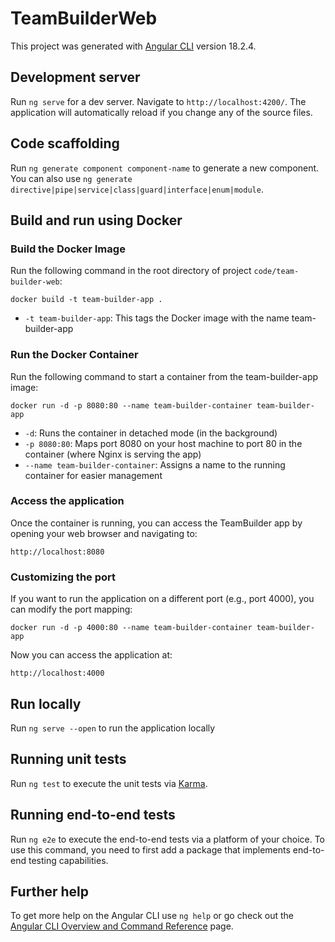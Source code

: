 # TeamBuilderWeb

This project was generated with [Angular CLI](https://github.com/angular/angular-cli) version 18.2.4.

## Development server

Run `ng serve` for a dev server. Navigate to `http://localhost:4200/`. The application will automatically reload if you change any of the source files.

## Code scaffolding

Run `ng generate component component-name` to generate a new component. You can also use `ng generate directive|pipe|service|class|guard|interface|enum|module`.

## Build and run using Docker

### Build the Docker Image

Run the following command in the root directory of project `code/team-builder-web`:

```
docker build -t team-builder-app .
```
- `-t team-builder-app`: This tags the Docker image with the name team-builder-app

### Run the Docker Container

Run the following command to start a container from the team-builder-app image:

```
docker run -d -p 8080:80 --name team-builder-container team-builder-app
```
- `-d`: Runs the container in detached mode (in the background)
- `-p 8080:80`: Maps port 8080 on your host machine to port 80 in the container (where Nginx is serving the app)
- `--name team-builder-container`: Assigns a name to the running container for easier management

### Access the application

Once the container is running, you can access the TeamBuilder app by opening your web browser and navigating to:

```
http://localhost:8080
```

### Customizing the port

If you want to run the application on a different port (e.g., port 4000), you can modify the port mapping:

```
docker run -d -p 4000:80 --name team-builder-container team-builder-app
```
Now you can access the application at:
```
http://localhost:4000
```


## Run locally

Run `ng serve --open` to run the application locally

## Running unit tests

Run `ng test` to execute the unit tests via [Karma](https://karma-runner.github.io).

## Running end-to-end tests

Run `ng e2e` to execute the end-to-end tests via a platform of your choice. To use this command, you need to first add a package that implements end-to-end testing capabilities.

## Further help

To get more help on the Angular CLI use `ng help` or go check out the [Angular CLI Overview and Command Reference](https://angular.dev/tools/cli) page.
